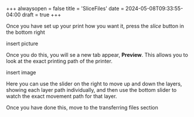 +++
alwaysopen = false
title = 'SliceFiles'
date = 2024-05-08T09:33:55-04:00
draft = true
+++

Once you have set up your print how you want it, press the *slice* button in the bottom right

insert picture

Once you do this, you will se a new tab appear, **Preview**. This allows you to look at the exact printing path of the printer.

insert image

Here you can use the slider on the right to move up and down the layers, showing each layer path individually, and then use the bottom slider to watch the exact movement path for that layer.

Once you have done this, move to the transferring files section